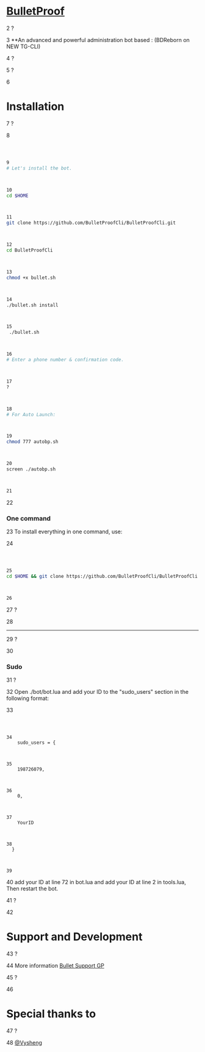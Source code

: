 # [BulletProof](https://telegram.me/BulletProofCH)



2
?



3
**An advanced and powerful administration bot based : (BDReborn on NEW TG-CLI)



4
?



5
?



6
# Installation



7
?



8
```sh



9
# Let's install the bot.



10
cd $HOME



11
git clone https://github.com/BulletProofCli/BulletProofCli.git



12
cd BulletProofCli



13
chmod +x bullet.sh



14
./bullet.sh install



15
 ./bullet.sh 



16
# Enter a phone number & confirmation code.



17
?



18
# For Auto Launch:



19
chmod 777 autobp.sh



20
screen ./autobp.sh



21
```



22
### One command



23
To install everything in one command, use:



24
```sh



25
cd $HOME && git clone https://github.com/BulletProofCli/BulletProofCli.git && cd BulletProofCli && chmod +x bullet.sh && ./bullet.sh install && chmod 777 autobp.sh && screen ./autobp.sh



26
```



27
?



28
* * *



29
?



30
### Sudo



31
?



32
Open ./bot/bot.lua and add your ID to the "sudo_users" section in the following format:



33
```



34
    sudo_users = {



35
    198726079,



36
    0,



37
    YourID



38
  }



39
```



40
add your ID at line 72 in bot.lua and add your ID at line 2 in tools.lua, Then restart the bot.



41
?



42
# Support and Development



43
?



44
More information [Bullet Support GP](https://telegram.me/joinchat/AAAAAElr-OCSQY7us4-h5g)



45
?



46
# Special thanks to



47
?



48
[@Vysheng](https://github.com/vysheng)
